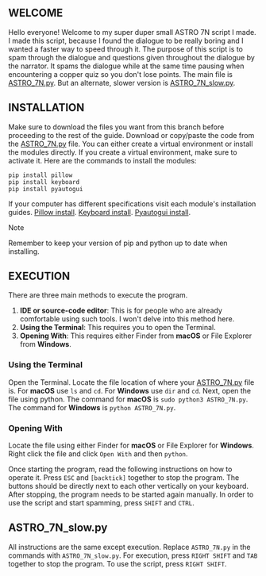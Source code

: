 ## WELCOME
Hello everyone! Welcome to my super duper small ASTRO 7N script I made. 
I made this script, because I found the dialogue to be really boring and I wanted a faster way to speed through it. 
The purpose of this script is to spam through the dialogue and questions given throughout the dialogue by the narrator. 
It spams the dialogue while at the same time pausing when encountering a copper quiz so you don't lose points. 
The main file is [ASTRO_7N.py](ASTRO_7N.py). 
But an alternate, slower version is [ASTRO_7N_slow.py](ASTRO_7N_slow.py). 

## INSTALLATION
Make sure to download the files you want from this branch before proceeding to the rest of the guide. 
Download or copy/paste the code from the [ASTRO_7N.py](ASTRO_7N.py) file. 
You can either create a virtual environment or install the modules directly. 
If you create a virtual environment, make sure to activate it. 
Here are the commands to install the modules:
```
pip install pillow
pip install keyboard
pip install pyautogui
```
If your computer has different specifications visit each module's installation guides. [Pillow install](https://pillow.readthedocs.io/en/stable/installation.html). [Keyboard install](https://pypi.org/project/keyboard/). [Pyautogui install](https://pyautogui.readthedocs.io/en/latest/install.html). 
>[!Note]
>Remember to keep your version of pip and python up to date when installing. 

## EXECUTION
There are three main methods to execute the program. 
1. **IDE or source-code editor**: This is for people who are already comfortable using such tools. I won't delve into this method here. 
2. **Using the Terminal**: This requires you to open the Terminal. 
3. **Opening With**: This requires either Finder from **macOS** or File Explorer from **Windows**. 
### Using the Terminal
Open the Terminal. 
Locate the file location of where your [ASTRO_7N.py](ASTRO_7N.py) file is. For **macOS** use `ls` and `cd`. For **Windows** use `dir` and `cd`. Next, open the file using python. The command for **macOS** is `sudo python3 ASTRO_7N.py`. The command for **Windows** is `python ASTRO_7N.py`.
### Opening With
Locate the file using either Finder for **macOS** or File Explorer for **Windows**. Right click the file and click `Open With` and then `python`. 

Once starting the program, read the following instructions on how to operate it. 
Press `ESC` and `[backtick]` together to stop the program.
The buttons should be directly next to each other vertically on your keyboard. 
After stopping, the program needs to be started again manually. 
In order to use the script and start spamming, press `SHIFT` and `CTRL`.

## ASTRO_7N_slow.py
All instructions are the same except execution. Replace `ASTRO_7N.py` in the commands with `ASTRO_7N_slow.py`. For execution, press `RIGHT SHIFT` and `TAB` together to stop the program. To use the script, press `RIGHT SHIFT`. 

